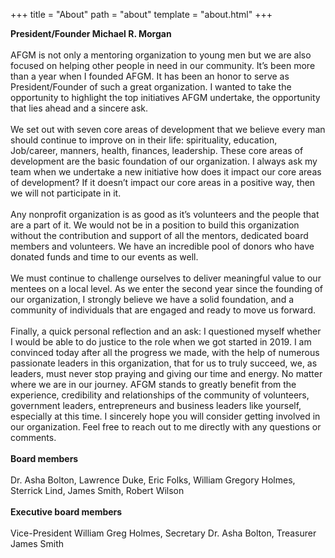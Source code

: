 
+++
title = "About"
path = "about"
template = "about.html"
+++

**President/Founder Michael R. Morgan**  
<br>
AFGM is not only a mentoring organization to young men but we are also focused on helping other people in need in our community. It’s been more than a year when I founded AFGM. It has been an honor to serve as President/Founder of such a great organization. I wanted to take the opportunity to highlight the top initiatives AFGM undertake, the opportunity that lies ahead and a sincere ask.  
<br>
We set out with seven core areas of development that we believe every man should continue to improve on in their life: spirituality, education, Job/career, manners, health, finances, leadership. These core areas of development are the basic foundation of our organization. I always ask my team when we undertake a new initiative how does it impact our core areas of development? If it doesn’t impact our core areas in a positive way, then we will not participate in it.  
<br>
Any nonprofit organization is as good as it’s volunteers and the people that are a part of it. We would not be in a position to build this organization without the contribution and support of all the mentors, dedicated board members and volunteers. We have an incredible pool of donors who have donated funds and time to our events as well.  
<br>
We must continue to challenge ourselves to deliver meaningful value to our mentees on a local level. As we enter the second year since the founding of our organization, I strongly believe we have a solid foundation, and a community of individuals that are engaged and ready to move us forward.  
<br>
Finally, a quick personal reflection and an ask: I questioned myself whether I would be able to do justice to the role when we got started in 2019. I am convinced today after all the progress we made, with the help of numerous passionate leaders in this organization, that for us to truly succeed, we, as leaders, must never stop praying and giving our time and energy. No matter where we are in our journey. AFGM stands to greatly benefit from the experience, credibility and relationships of the community of volunteers, government leaders, entrepreneurs and business leaders like yourself, especially at this time. I sincerely hope you will consider getting involved in our organization. Feel free to reach out to me directly with any questions or comments.  
<br>
**Board members**  
<br>
Dr. Asha Bolton, Lawrence Duke, Eric Folks, William Gregory Holmes, Sterrick Lind, James Smith, Robert Wilson  
<br>
**Executive board members**  
<br>
Vice-President William Greg Holmes, Secretary Dr. Asha Bolton, Treasurer James Smith  
<br>
